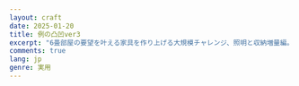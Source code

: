 ```yaml
---
layout: craft
date: 2025-01-20
title: 例の凸凹ver3
excerpt: "6畳部屋の要望を叶える家具を作り上げる大規模チャレンジ、照明と収納増量編。"
comments: true
lang: jp
genre: 実用
---
```


<div id="photo-scroll"></div>
<script type="text/javascript" src="/assets/js/indentations/v3/index.build.js" charset="utf-8"></script>
